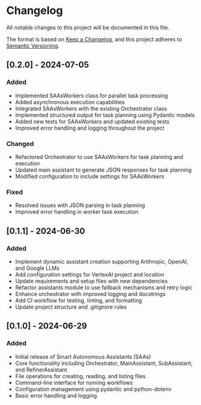 # Changelog

All notable changes to this project will be documented in this file.

The format is based on [Keep a Changelog](https://keepachangelog.com/en/1.0.0/),
and this project adheres to [Semantic Versioning](https://semver.org/spec/v2.0.0.html).

## [0.2.0] - 2024-07-05

### Added

- Implemented SAAsWorkers class for parallel task processing
- Added asynchronous execution capabilities
- Integrated SAAsWorkers with the existing Orchestrator class
- Implemented structured output for task planning using Pydantic models
- Added new tests for SAAsWorkers and updated existing tests
- Improved error handling and logging throughout the project

### Changed

- Refactored Orchestrator to use SAAsWorkers for task planning and execution
- Updated main assistant to generate JSON responses for task planning
- Modified configuration to include settings for SAAsWorkers

### Fixed

- Resolved issues with JSON parsing in task planning
- Improved error handling in worker task execution

## [0.1.1] - 2024-06-30

### Added

- Implement dynamic assistant creation supporting Anthropic, OpenAI, and Google LLMs
- Add configuration settings for VertexAI project and location
- Update requirements and setup files with new dependencies
- Refactor assistants module to use fallback mechanisms and retry logic
- Enhance orchestrator with improved logging and docstrings
- Add CI workflow for testing, linting, and formatting
- Update project structure and .gitignore rules

## [0.1.0] - 2024-06-29

### Added

- Initial release of Smart Autonomous Assistants (SAAs)
- Core functionality including Orchestrator, MainAssistant, SubAssistant, and RefinerAssistant
- File operations for creating, reading, and listing files
- Command-line interface for running workflows
- Configuration management using pydantic and python-dotenv
- Basic error handling and logging

